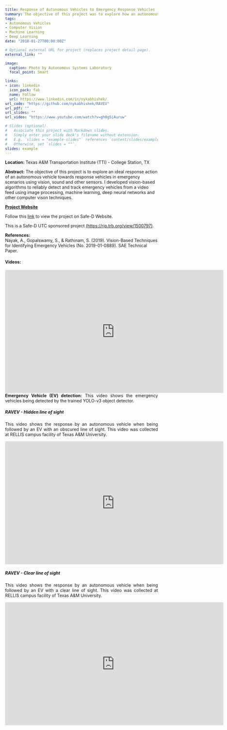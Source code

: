 ```yaml
---
title: Response of Autonomous Vehicles to Emergency Response Vehicles (RAVEV)
summary: The objective of this project was to explore how an autonomous vehicle must safely respond to different classes of emergency vehicles using sound, vision and other onboard sensors. I developed vision-based emergency vehicle detection, tracking and localization capabilities for the smart road-side infrastructure using Python and ROS. YOLO-v3 was used as the base architecture for object detection, and a TensorFlow-based object classification neural network was developed using Keras.
tags:
- Autonomous Vehicles
- Computer Vision
- Machine Learning
- Deep Learning
date: "2018-01-27T00:00:00Z"

# Optional external URL for project (replaces project detail page).
external_link: ""

image:
  caption: Photo by Autonomous Systems Laboratory
  focal_point: Smart

links:
- icon: linkedin
  icon_pack: fab
  name: Follow
  url: https://www.linkedin.com/in/nykabhishek/
url_code: "https://github.com/nykabhishek/RAVEV"
url_pdf: ""
url_slides: ""
url_video: "https://www.youtube.com/watch?v=gh0g5iAuruw"

# Slides (optional).
#   Associate this project with Markdown slides.
#   Simply enter your slide deck's filename without extension.
#   E.g. `slides = "example-slides"` references `content/slides/example-slides.md`.
#   Otherwise, set `slides = ""`.
slides: example
---
```


<p>
    <b>Location:</b> Texas A&M Transportation Institute (TTI) - College Station, TX
</p>
<p>
    <b>Abstract:</b>
    The objective of this project is to explore an ideal response action of an autonomous vehicle towards response vehicles in emergency scenarios using vision, sound and other sensors. 
    I developed vision-based algorithms to reliably detect and track emergency vehicles from a video feed using image processing, machine learning, deep neural networks and other computer vison techniques. 
</p>
<p>
    <b><a href="https://sites.google.com/tamu.edu/ravev/" target="_blank">Project Website</a></b> 
</p>
<p> 
    Follow this <a href="https://www.vtti.vt.edu/utc/safe-d/index.php/projects/response-of-autonomous-vehicles-to-emergency-response-vehicles/" target="_blank">link</a> to view the project on Safe-D Website.
</p>
<p>
    This is a Safe-D UTC sponsored project <a href="https://rip.trb.org/view/1500797/" target="_blank">(https://rip.trb.org/view/1500797)</a>.
</p>
<p>
    <b>References:</b>
    <br>Nayak, A., Gopalswamy, S., & Rathinam, S. (2019). Vision-Based Techniques for Identifying Emergency Vehicles (No. 2019-01-0889). SAE Technical Paper.
</p>

<h4> <b>Videos:</b> </h4>

<p style="text-align:justify;"> 
    <iframe width="720" height="405" src="https://www.youtube.com/embed/ILjxfTvve_M" frameborder="0" allow="accelerometer; autoplay; encrypted-media; gyroscope; picture-in-picture" allowfullscreen></iframe>
    <b>Emergency Vehicle (EV) detection:</b> This video shows the emergency vehicles being detected by the trained YOLO-v3 object detector.
 </p>

<h5> RAVEV - Hidden line of sight </h5>
<p style="text-align:justify;"> This video shows the response by an autonomous vehicle when being followed by an EV with an obscured line of sight. This video was collected at RELLIS campus facility of Texas A&M University. </p>
<iframe width="720" height="405" src="https://www.youtube.com/embed/jC9_wJNKgvk" frameborder="0" allow="accelerometer; autoplay; encrypted-media; gyroscope; picture-in-picture" allowfullscreen></iframe>

<h5> RAVEV - Clear line of sight </h5>
<p style="text-align:justify;"> This video shows the response by an autonomous vehicle when being followed by an EV with a clear line of sight. This video was collected at RELLIS campus facility of Texas A&M University. </p>
<iframe width="720" height="405" src="https://www.youtube.com/embed/7__n65RxJSA" frameborder="0" allow="accelerometer; autoplay; encrypted-media; gyroscope; picture-in-picture" allowfullscreen></iframe>
